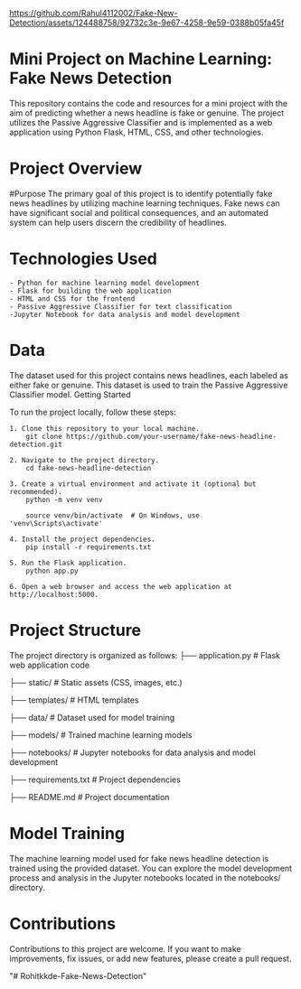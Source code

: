 
https://github.com/Rahul4112002/Fake-New-Detection/assets/124488758/92732c3e-9e67-4258-9e59-0388b05fa45f

# Mini Project on Machine Learning: Fake News Detection
This repository contains the code and resources for a mini project with the aim of predicting whether a news headline is fake or genuine. The project utilizes the Passive Aggressive Classifier and is implemented as a web application using Python Flask, HTML, CSS, and other technologies.
# Project Overview

#Purpose
The primary goal of this project is to identify potentially fake news headlines by utilizing machine learning techniques. Fake news can have significant social and political consequences, and an automated system can help users discern the credibility of headlines.
# Technologies Used
    - Python for machine learning model development
    - Flask for building the web application
    - HTML and CSS for the frontend
    - Passive Aggressive Classifier for text classification
    -Jupyter Notebook for data analysis and model development

# Data
The dataset used for this project contains news headlines, each labeled as either fake or genuine. This dataset is used to train the Passive Aggressive Classifier model.
Getting Started

To run the project locally, follow these steps:
    
    1. Clone this repository to your local machine.
        git clone https://github.com/your-username/fake-news-headline-detection.git

    2. Navigate to the project directory.
        cd fake-news-headline-detection

    3. Create a virtual environment and activate it (optional but recommended).
        python -m venv venv

        source venv/bin/activate  # On Windows, use 'venv\Scripts\activate'

    4. Install the project dependencies.
        pip install -r requirements.txt

    5. Run the Flask application.
        python app.py

    6. Open a web browser and access the web application at http://localhost:5000.

# Project Structure
The project directory is organized as follows:
├── application.py               # Flask web application code

├── static/              # Static assets (CSS, images, etc.)

├── templates/           # HTML templates

├── data/                # Dataset used for model training

├── models/              # Trained machine learning models

├── notebooks/           # Jupyter notebooks for data analysis and model development

├── requirements.txt     # Project dependencies

├── README.md            # Project documentation

# Model Training
The machine learning model used for fake news headline detection is trained using the provided dataset. You can explore the model development process and analysis in the Jupyter notebooks located in the notebooks/ directory.

# Contributions
Contributions to this project are welcome. If you want to make improvements, fix issues, or add new features, please create a pull request.


"# Rohitkkde-Fake-News-Detection" 
